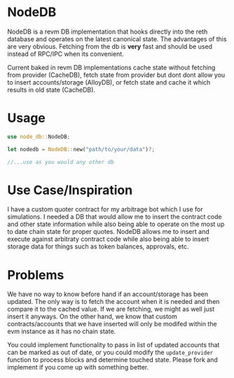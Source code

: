 # NodeDB
NodeDB is a revm DB implementation that hooks directly into the reth database and operates on the latest canonical state. The advantages of this are very obvious. Fetching from the db is **very** fast and should be used instead of RPC/IPC when its convenient. 

Current baked in revm DB implementations cache state without fetching from provider (CacheDB), fetch state from provider but dont dont allow you to insert accounts/storage (AlloyDB), or fetch state and cache it which results in old state (CacheDB<AlloyDB>). 

# Usage
```rust
use node_db::NodeDB;

let nodedb = NodeDB::new("path/to/your/data")?;

//...use as you would any other db
```

# Use Case/Inspiration
I have a custom quoter contract for my arbitrage bot which I use for simulations. I needed a DB that would allow me to insert the contract code and other state information while also being able to operate on the most up to date chain state for proper quotes. NodeDB allows me to insert and execute against arbitraty contract code while also being able to insert storage data for things such as token balances, approvals, etc. 

# Problems
We have no way to know before hand if an account/storage has been updated. The only way is to fetch the account when it is needed and then compare it to the cached value. If we are fetching, we might as well just insert it anyways. On the other hand, we know that custom contracts/accounts that we have inserted will only be modifed within the evm instance as it has no chain state. 

You could implement functionality to pass in list of updated accounts that can be marked as out of date, or you could modify the `update_provider` function to process blocks and determine touched state. Please fork and implement if you come up with something better. 